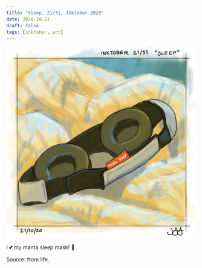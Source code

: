 ```yaml
---
title: "Sleep, 21/31, Inktober 2020"
date: 2020-10-21
draft: false
tags: [inktober, art]
---
```


![WEBP](sleep.webp "Sleep")

I 💕 my manta sleep mask! 🛌

Source: from life.
